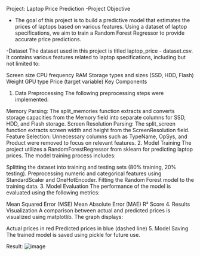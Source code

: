 Project: Laptop Price Prediction
-Project Objective
  -  The goal of this project is to build a predictive model that estimates the prices of laptops based on various features. Using a dataset of laptop specifications, we aim to train a Random Forest Regressor to provide accurate price predictions.

-Dataset
The dataset used in this project is titled laptop_price - dataset.csv. It contains various features related to laptop specifications, including but not limited to:

Screen size
CPU frequency
RAM
Storage types and sizes (SSD, HDD, Flash)
Weight
GPU type
Price (target variable)
Key Components
1. Data Preprocessing
The following preprocessing steps were implemented:

Memory Parsing: The split_memories function extracts and converts storage capacities from the Memory field into separate columns for SSD, HDD, and Flash storage.
Screen Resolution Parsing: The split_screen function extracts screen width and height from the ScreenResolution field.
Feature Selection: Unnecessary columns such as TypeName, OpSys, and Product were removed to focus on relevant features.
2. Model Training
The project utilizes a RandomForestRegressor from sklearn for predicting laptop prices. The model training process includes:

Splitting the dataset into training and testing sets (80% training, 20% testing).
Preprocessing numeric and categorical features using StandardScaler and OneHotEncoder.
Fitting the Random Forest model to the training data.
3. Model Evaluation
The performance of the model is evaluated using the following metrics:

Mean Squared Error (MSE)
Mean Absolute Error (MAE)
R² Score
4. Results Visualization
A comparison between actual and predicted prices is visualized using matplotlib. The graph displays:

Actual prices in red
Predicted prices in blue (dashed line)
5. Model Saving
The trained model is saved using pickle for future use.



Result:
![image](https://github.com/user-attachments/assets/3e639289-61ac-4af0-a657-1630ef731b0e)
